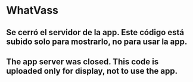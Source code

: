# WhatVass


## Se cerró el servidor de la app. Este código está subido solo para mostrarlo, no para usar la app.

## The app server was closed. This code is uploaded only for display, not to use the app.

